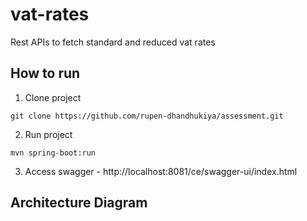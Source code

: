# vat-rates
Rest APIs to fetch standard and reduced vat rates
## How to run
1. Clone project 
```
git clone https://github.com/rupen-dhandhukiya/assessment.git
```

2. Run project
```
mvn spring-boot:run
```
3. Access swagger -
  http://localhost:8081/ce/swagger-ui/index.html


## Architecture Diagram
